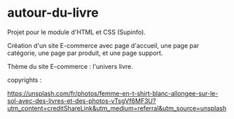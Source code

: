 # autour-du-livre

Projet pour le module d'HTML et CSS (Supinfo).

Création d'un site E-commerce avec page d'accueil, une page par catégorie, une page par produit, et une page support.

Thème du site E-commerce : l'univers livre.


copyrights :

https://unsplash.com/fr/photos/femme-en-t-shirt-blanc-allongee-sur-le-sol-avec-des-livres-et-des-photos-vTsgVf6MF3U?utm_content=creditShareLink&utm_medium=referral&utm_source=unsplash